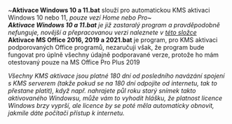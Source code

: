 ~**Aktivace Windows 10 a 11.bat** slouží pro automatickou KMS aktivaci Windows 10 nebo 11, *pouze vezí Home nebo Pro*~<br>
***Aktivace Windows 10 a 11.bat** je již zastaralý program a pravděpodobně nefunguje, novější a přepracovanou verzi naleznete v [této složce](https://github.com/Grizlikk/GrizlikYT/tree/noice/Videa/D%C3%ADky%20za%205000%20odb%C4%9Bratel%C5%AF!%20%F0%9F%98%80 "www.github.com - Díky za 5000 odběratelů! 😀")*<br>
**Aktivace MS Office 2016, 2019 a 2021.bat** je program, pro KMS aktivaci podporovaných Office programů, nezaručuji však, že program bude fungovat pro úplně všechny údajně podporavané verze, protože ho mám otestovaný pouze na MS Office Pro Plus 2019

*Všechny KMS aktivace jsou platné 180 dní od posledního navázání spojení s KMS serverem (takže pokud se na 180 dní odpojíte od internetu, tak to přestane platit), když např. nahrajete půl roku starý snímek takto aktivovaného Windowsu, může vám to vyhodit hlášku, že platnost licence Windows brzy vyprší, ale licence by se poté měla automaticky obnovit, jakmile dáte počítači přístup k internetu.*